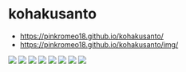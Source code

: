 # kohakusanto
- https://pinkromeo18.github.io/kohakusanto/
- https://pinkromeo18.github.io/kohakusanto/img/
<img src="https://pinkromeo18.github.io/kohakusanto/img/1.jpg">
<img src="https://pinkromeo18.github.io/kohakusanto//img/2.jpg">
<img src="https://pinkromeo18.github.io/kohakusanto//img/3.jpg">
<img src="https://pinkromeo18.github.io/kohakusanto//img/4.jpg">
<img src="https://pinkromeo18.github.io/kohakusanto//img/5.jpg">
<img src="https://pinkromeo18.github.io/kohakusanto//img/6.jpg">
<img src="https://pinkromeo18.github.io/kohakusanto//img/7.jpg">
<img src="https://pinkromeo18.github.io/kohakusanto//img/8.jpg">

